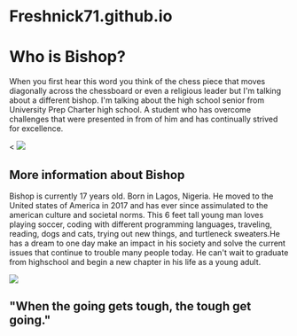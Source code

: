 # Freshnick71.github.io
<!DOCTYPE html>
<html>
  <head>
    <meta charset="utf-8">
    <meta name="viewport" content="width=device-width">
    <title>About Me</title>
    <link href="style.css" rel="stylesheet" type="text/css" />
  </head>
  <body>
<!-- Create your About Me page below -->
<h1> Who is Bishop? </h1>

<p> When you first hear this word you think of the chess piece that moves diagonally across the chessboard or even a religious leader but I'm talking about a different bishop. I'm talking about the high school senior from University Prep Charter high school. A student who has overcome challenges that were presented in from of him and has continually strived for excellence. </p><

<img src= "IMG_0703.JPG"/>

<h2 p id="info"> More information about Bishop </h2>

<p> Bishop is currently 17 years old. Born in Lagos, Nigeria. He moved to the United states of America in 2017 and has ever since assimulated to the american culture and societal norms. This 6 feet tall young man loves playing soccer, coding with different programming languages, traveling, reading, dogs and cats, trying out new things, and turtleneck sweaters.He has a dream to one day make an impact in his society and solve the current issues that continue to trouble many people today. He can't wait to graduate from highschool and begin a new chapter in his life as a young adult.</p>

<img src= "https://encrypted-tbn0.gstatic.com/images?q=tbn:ANd9GcSHGVfuLjg2qcV0CFsxb77NwBbmdlKQ84ie8w&usqp=CAU"/>

<h2 p id= "quote" > "When the going gets tough, the tough get going."</p>

  </body>
</html>